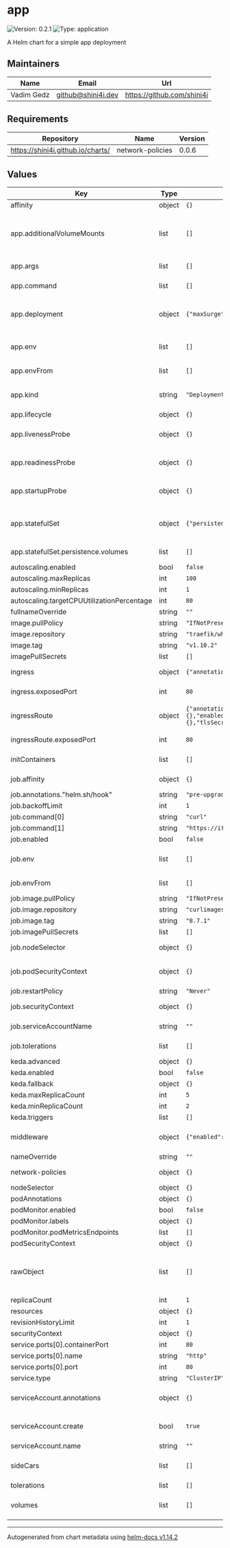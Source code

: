 # app

![Version: 0.2.1](https://img.shields.io/badge/Version-0.2.1-informational?style=flat-square) ![Type: application](https://img.shields.io/badge/Type-application-informational?style=flat-square)

A Helm chart for a simple app deployment

## Maintainers

| Name | Email | Url |
| ---- | ------ | --- |
| Vadim Gedz | <github@shini4i.dev> | <https://github.com/shini4i> |

## Requirements

| Repository | Name | Version |
|------------|------|---------|
| https://shini4i.github.io/charts/ | network-policies | 0.0.6 |

## Values

| Key | Type | Default | Description |
|-----|------|---------|-------------|
| affinity | object | `{}` |  |
| app.additionalVolumeMounts | list | `[]` | raw yaml definition of additional volume mounts (requires matching volume definition) |
| app.args | list | `[]` | A primary container args |
| app.command | list | `[]` | A primary container command override |
| app.deployment | object | `{"maxSurge":1,"maxUnavailable":"25%","strategy":"RollingUpdate"}` | Deployment configuration (only used if kind is set to Deployment) |
| app.env | list | `[]` | Environment variables to pass to main app container |
| app.envFrom | list | `[]` | envFrom to pass to main app container |
| app.kind | string | `"Deployment"` | Allowed values: Deployment or StatefulSet |
| app.lifecycle | object | `{}` |  |
| app.livenessProbe | object | `{}` | Deployments livenessProbe configuration |
| app.readinessProbe | object | `{}` | Deployments readinessProbe configuration |
| app.startupProbe | object | `{}` | Deployments startupProbe configuration |
| app.statefulSet | object | `{"persistence":{"enabled":false,"volumes":[]},"strategy":"RollingUpdate"}` | StatefulSet configuration (only used if kind is set to StatefulSet) |
| app.statefulSet.persistence.volumes | list | `[]` | Persistent volumes configuration |
| autoscaling.enabled | bool | `false` |  |
| autoscaling.maxReplicas | int | `100` |  |
| autoscaling.minReplicas | int | `1` |  |
| autoscaling.targetCPUUtilizationPercentage | int | `80` |  |
| fullnameOverride | string | `""` |  |
| image.pullPolicy | string | `"IfNotPresent"` |  |
| image.repository | string | `"traefik/whoami"` |  |
| image.tag | string | `"v1.10.2"` |  |
| imagePullSecrets | list | `[]` |  |
| ingress | object | `{"annotations":{},"className":"","enabled":false,"exposedPort":80,"hosts":[],"tls":[]}` | Classical ingress definition |
| ingress.exposedPort | int | `80` | Port to use with ingress |
| ingressRoute | object | `{"annotations":{},"enabled":false,"entryPoint":"websecure","exposedPort":80,"host":"example.com","labels":{},"tlsSecret":"example-com-tls"}` | Traefik v2 ingressRoute definition |
| ingressRoute.exposedPort | int | `80` | Port to use with ingressRoute |
| initContainers | list | `[]` | Raw yaml definition of init containers |
| job.affinity | object | `{}` | Affinity to use for the job pod |
| job.annotations."helm.sh/hook" | string | `"pre-upgrade"` |  |
| job.backoffLimit | int | `1` |  |
| job.command[0] | string | `"curl"` |  |
| job.command[1] | string | `"https://ifconfig.me"` |  |
| job.enabled | bool | `false` |  |
| job.env | list | `[]` | Environment variables to pass to job container |
| job.envFrom | list | `[]` | envFrom to pass to job container |
| job.image.pullPolicy | string | `"IfNotPresent"` |  |
| job.image.repository | string | `"curlimages/curl"` |  |
| job.image.tag | string | `"8.7.1"` |  |
| job.imagePullSecrets | list | `[]` |  |
| job.nodeSelector | object | `{}` | NodeSelector to use for the job pod |
| job.podSecurityContext | object | `{}` | podSecurityContext to use for the job pod |
| job.restartPolicy | string | `"Never"` |  |
| job.securityContext | object | `{}` | securityContext to use for the job pod |
| job.serviceAccountName | string | `""` | An override for the job service account |
| job.tolerations | list | `[]` | Tolerations to use for the job pod |
| keda.advanced | object | `{}` |  |
| keda.enabled | bool | `false` |  |
| keda.fallback | object | `{}` |  |
| keda.maxReplicaCount | int | `5` |  |
| keda.minReplicaCount | int | `2` |  |
| keda.triggers | list | `[]` |  |
| middleware | object | `{"enabled":false,"existingMiddlewares":{},"labels":{},"sourceRange":[]}` | Whitelist Middleware definition |
| nameOverride | string | `""` |  |
| network-policies | object | `{}` | Network policies configuration |
| nodeSelector | object | `{}` |  |
| podAnnotations | object | `{}` |  |
| podMonitor.enabled | bool | `false` |  |
| podMonitor.labels | object | `{}` |  |
| podMonitor.podMetricsEndpoints | list | `[]` |  |
| podSecurityContext | object | `{}` |  |
| rawObject | list | `[]` | Raw yaml definition used to deploy something that is not supported by this chart |
| replicaCount | int | `1` |  |
| resources | object | `{}` |  |
| revisionHistoryLimit | int | `1` |  |
| securityContext | object | `{}` |  |
| service.ports[0].containerPort | int | `80` |  |
| service.ports[0].name | string | `"http"` |  |
| service.ports[0].port | int | `80` |  |
| service.type | string | `"ClusterIP"` |  |
| serviceAccount.annotations | object | `{}` | Annotations to add to the service account |
| serviceAccount.create | bool | `true` | Specifies whether a service account should be created |
| serviceAccount.name | string | `""` |  |
| sideCars | list | `[]` | Raw yaml definition of sidecar containers |
| tolerations | list | `[]` |  |
| volumes | list | `[]` | Raw yaml definition of additional volumes |

----------------------------------------------
Autogenerated from chart metadata using [helm-docs v1.14.2](https://github.com/norwoodj/helm-docs/releases/v1.14.2)
